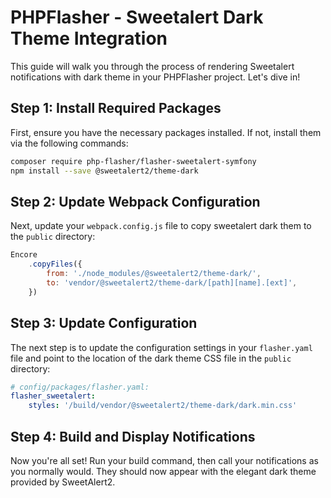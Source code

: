 # PHPFlasher - Sweetalert Dark Theme Integration

This guide will walk you through the process of rendering Sweetalert notifications with dark theme in your PHPFlasher project. Let's dive in!

## Step 1: Install Required Packages
First, ensure you have the necessary packages installed. If not, install them via the following commands:

```bash
composer require php-flasher/flasher-sweetalert-symfony
npm install --save @sweetalert2/theme-dark
```

## Step 2: Update Webpack Configuration

Next, update your `webpack.config.js` file to copy sweetalert dark them to the `public` directory:

```js
Encore
    .copyFiles({
        from: './node_modules/@sweetalert2/theme-dark/',
        to: 'vendor/@sweetalert2/theme-dark/[path][name].[ext]',
    })
```

## Step 3: Update Configuration
The next step is to update the configuration settings in your `flasher.yaml` file and point to the location of the dark theme CSS file in the `public` directory:

```yaml
# config/packages/flasher.yaml:
flasher_sweetalert:
    styles: '/build/vendor/@sweetalert2/theme-dark/dark.min.css'
```

## Step 4: Build and Display Notifications

Now you're all set! Run your build command, then call your notifications as you normally would. 
They should now appear with the elegant dark theme provided by SweetAlert2.

